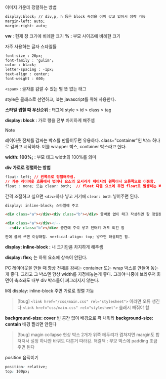 이미지 가운데 정렬하는 방법
```html
display:block; // div,p, h 등은 block 속성을 이미 갖고 있어서 생략 가능
margin-left: auto; 
margin-right: auto;
```

**vw** : 현재 창 크기에 비례한 크기
**%** : 부모 사이즈에 비례한 크기

자주 사용하는 글자 스타일들
```html
font-size : 20px; 
font-family : 'gulim'; 
color : black; 
letter-spacing : -1px; 
text-align : center; 
font-weight : 600;
```

`<span>` : 글자를 감쌀 수 있는 별 뜻 없는 태그

style은 클래스로 선언하고,
id는 javascript를 위해 사용한다.

**스타일 겹칠 때 우선순위** : 태그에 style > id > class > tag

**display: block** : 가로 행을 전부 차지하게 해주셈

> [!NOTE]
> 레이아웃 전체를 감싸는 박스를 만들어두면 유용하다. 
> class="container"인 박스 하나로 감싸고 시작하자. 
> 이를 wrapper 박스, container 박스라고 한다.

**width: 100%;** : 부모 태그 width의 100%를 의미

**div 가로로 정렬하는 방법**
``` css
float: left; // 왼쪽으로 정렬해주셈. 
// 기본 레이아웃 흐름에서 벗어나 요소의 모서리가 페이지의 왼쪽이나 오른쪽으로 이동함.
float : none; 또는 clear: both;  // float 다음 요소에 주면 float로 발생하는 버그 해결
```
간격 조절하고 싶으면 `<div>`하나 넣고 거기에 `clear: both` 넣어주면 된다.

```html
display: inline-block; 스타일에 주고

<div class="a"></div><div class="b"></div> 줄바꿈 없이 태그 작성하면 잘 정렬됨

<div class="a"></div><!--
--><div class="b"></div> 중간에 주석 넣고 엔터키 쳐도 되긴 함

안에 글씨 쓰면 이상해짐. vertical-align: top; 넣으면 해결되긴 함.
```
**display: inline-block** : 내 크기만큼 차지하게 해주셈

**display: flex;** 는 하위 요소에 상속이 안된다.

PC 레이아웃을 만들 때 항상 전체를 감싸는 container 또는 wrap 박스를 만들어 놓는게 좋다.
그리고 그 박스엔 항상 width를 지정해놓는게 좋다. 그래야 나중에 브라우저 화면이 축소돼도 내부 div 박스들이 찌그러지지 않는다.

li에 display: inline-block 주면 가로로 정렬 가능

>[!bug]
> `<link href="/css/main.css" rel="stylesheet">` 이러면 오류 생긴다
> `<link href="css/main.css" rel="stylesheet">` 슬래시 빼줘야 함

**background-size: cover** 빈 공간 없이 배경으로 꽉 채워라
**background-size: contain** 배경 짤리면 안된다

>[!bug] magin collapse 현상
>박스 2개가 위쪽 테두리가 겹쳐지면 margin도 합쳐져서 설정 하나만 바꿔도 다른거 따라감.
>해결책 : 부모 박스에 padding 조금 주면 된다

position 움직이기
```CSS
position: relative;
top: 100px;
```

